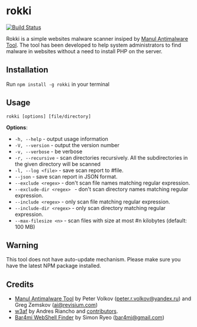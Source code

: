# rokki

[![Build Status](https://travis-ci.org/ilich/rokki.svg?branch=master)](https://travis-ci.org/ilich/rokki)

Rokki is a simple websites malware scanner insiped by [Manul Antimalware Tool](https://github.com/antimalware/manul/). The tool has been developed to help system administrators to find malware in websites without a need to install PHP on the server.

## Installation

Run `npm install -g rokki` in your terminal

## Usage

`rokki [options] [file/directory]`

**Options**:

* `-h, --help` - output usage information
* `-V, --version` - output the version number
* `-v, --verbose` - be verbose
* `-r, --recursive` - scan directories recursively. All the subdirectories in the given directory will be scanned
* `-l, --log <file>` - save scan report to #file.
* `--json` - save scan report in JSON format.
* `--exclude <regex>` - don't scan file names matching regular expression.
* `--exclude-dir <regex> ` - don't scan directory names matching regular expression.
* `--include <regex>` - only scan file matching regular expression.
* `--include-dir <regex>` - only scan directory matching regular expression.
* `--max-filesize <n>` - scan files with size at most #n kilobytes (default: 100 MB)

## Warning

This tool does not have auto-update mechanism. Please make sure you have the latest NPM package installed.

## Credits

* [Manul Antimalware Tool](https://github.com/antimalware/manul/) by Peter Volkov (peter.r.volkov@yandex.ru) and Greg Zemskov (ai@revisium.com)
* [w3af](http://w3af.org/) by Andres Riancho and [contributors](https://github.com/andresriancho/w3af/blob/master/doc/CONTRIBUTORS).
* [Bar4mi WebShell Finder](https://code.google.com/p/bwsfinder/) by Simon Ryeo (bar4mi@gmail.com)  